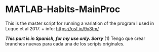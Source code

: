 # MATLAB-Habits-MainProc
This is the master script for running a variation of the program I used in Luque et al 2017. + info: https://osf.io/9x3tm/

***This part is in Spanish, for my use only. Sorry***
(1) Tengo que crear branches nuevas para cada una de los scripts originales.
